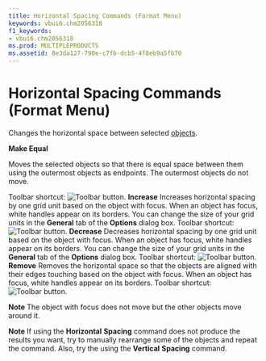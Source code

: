 ```yaml
---
title: Horizontal Spacing Commands (Format Menu)
keywords: vbui6.chm2056318
f1_keywords:
- vbui6.chm2056318
ms.prod: MULTIPLEPRODUCTS
ms.assetid: 8e3da127-790e-c7fb-dcb5-4f8eb9a5fb70
---
```



# Horizontal Spacing Commands (Format Menu)

Changes the horizontal space between selected [objects](vbe-glossary.md).

 **Make Equal**

Moves the selected objects so that there is equal space between them using the outermost objects as endpoints. The outermost objects do not move.

Toolbar shortcut: 
![Toolbar button](images/tbr_heql_ZA01201706.gif).
 **Increase**
Increases horizontal spacing by one grid unit based on the object with focus. When an object has focus, white handles appear on its borders. You can change the size of your grid units in the  **General** tab of the **Options** dialog box.
Toolbar shortcut: 
![Toolbar button](images/tbr_hinc_ZA01201707.gif).
 **Decrease**
Decreases horizontal spacing by one grid unit based on the object with focus. When an object has focus, white handles appear on its borders. You can change the size of your grid units in the  **General** tab of the **Options** dialog box.
Toolbar shortcut: 
![Toolbar button](images/tbr_hdec_ZA01201705.gif).
 **Remove**
Removes the horizontal space so that the objects are aligned with their edges touching based on the object with focus. When an object has focus, white handles appear on its borders.
Toolbar shortcut: 
![Toolbar button](images/tbr_hrem_ZA01201708.gif).

 **Note**  The object with focus does not move but the other objects move around it.


 **Note**  If using the  **Horizontal** **Spacing** command does not produce the results you want, try to manually rearrange some of the objects and repeat the command. Also, try the using the **Vertical** **Spacing** command.


